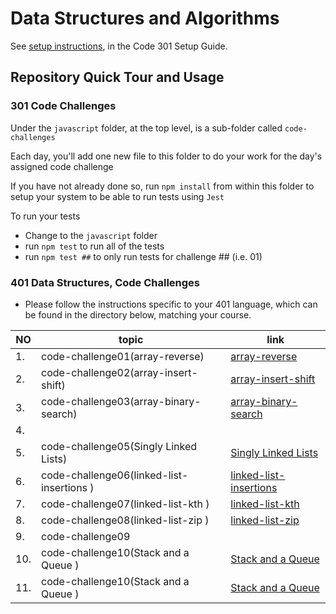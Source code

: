 # Data Structures and Algorithms

See [setup instructions](https://codefellows.github.io/setup-guide/code-301/3-code-challenges), in the Code 301 Setup Guide.

## Repository Quick Tour and Usage

### 301 Code Challenges

Under the `javascript` folder, at the top level, is a sub-folder called `code-challenges`

Each day, you'll add one new file to this folder to do your work for the day's assigned code challenge

If you have not already done so, run `npm install` from within this folder to setup your system to be able to run tests using `Jest`

To run your tests

- Change to the `javascript` folder
- run `npm test` to run all of the tests
- run `npm test ##` to only run tests for challenge ## (i.e. 01)

### 401 Data Structures, Code Challenges

- Please follow the instructions specific to your 401 language, which can be 
found in the directory below, matching your course.


|  NO  |topic            |  link             |
|  -  | - | - |
| 1.  | code-challenge01(array-reverse) | [array-reverse](https://github.com/marwanrawshedh/data-structures-and-algorithms/blob/main/javascript-401/code-challenge01/README.md) |
| 2.  | code-challenge02(array-insert-shift) |  [array-insert-shift](https://github.com/marwanrawshedh/data-structures-and-algorithms/blob/main/javascript-401/code-challenge02/README.md) |
| 3.  | code-challenge03(array-binary-search)  | [array-binary-search](https://github.com/marwanrawshedh/data-structures-and-algorithms/blob/main/javascript-401/code-challenge03/README.md)  |
| 4.  |   |   |
| 5.  |  code-challenge05(Singly Linked Lists) | [Singly Linked Lists](https://github.com/marwanrawshedh/data-structures-and-algorithms/blob/main/javascript-401/code-challenge05/README.md)  |
| 6.  | code-challenge06(linked-list-insertions ) | [linked-list-insertions](https://github.com/marwanrawshedh/data-structures-and-algorithms/blob/main/javascript-401/code-challenge06/README.md)   |
| 7.  | code-challenge07(linked-list-kth ) | [linked-list-kth](https://github.com/marwanrawshedh/data-structures-and-algorithms/blob/main/javascript-401/code-challenge07/README.md)   |
| 8.  | code-challenge08(linked-list-zip ) | [linked-list-zip](https://github.com/marwanrawshedh/data-structures-and-algorithms/blob/main/javascript-401/code-challenge08/README.md)   |
| 9.  | code-challenge09 |    |
| 10.  | code-challenge10(Stack and a Queue ) | [Stack and a Queue](https://github.com/marwanrawshedh/data-structures-and-algorithms/blob/main/javascript-401/code-challenge10/README.md)   |
| 11.  | code-challenge10(Stack and a Queue ) | [Stack and a Queue](https://github.com/marwanrawshedh/data-structures-and-algorithms/blob/main/javascript-401/code-challenge11/README.md)   |
